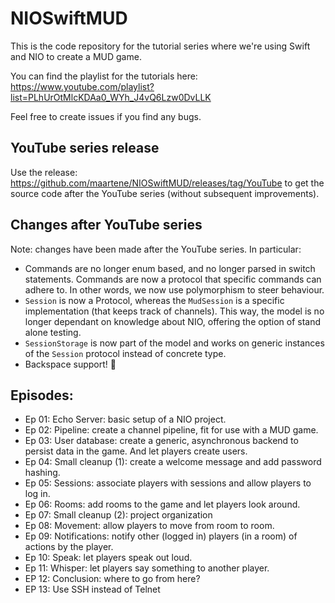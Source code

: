 # NIOSwiftMUD

This is the code repository for the tutorial series where we're using Swift and NIO to create a MUD game.

You can find the playlist for the tutorials here: https://www.youtube.com/playlist?list=PLhUrOtMlcKDAa0_WYh_J4vQ6Lzw0DvLLK 

Feel free to create issues if you find any bugs.

## YouTube series release
Use the release: https://github.com/maartene/NIOSwiftMUD/releases/tag/YouTube to get the source code after the YouTube series (without subsequent improvements).

## Changes after YouTube series
Note: changes have been made after the YouTube series. In particular:
* Commands are no longer enum based, and no longer parsed in switch statements. Commands are now a protocol that specific commands can adhere to. In other words, we now use polymorphism to steer behaviour.
* `Session` is now a Protocol, whereas the `MudSession` is a specific implementation (that keeps track of channels). This way, the model is no longer dependant on knowledge about NIO, offering the option of stand alone testing.
* `SessionStorage` is now part of the model and works on generic instances of the `Session` protocol instead of concrete type.
* Backspace support! 🎉 

## Episodes:

* Ep 01: Echo Server: basic setup of a NIO project.
* Ep 02: Pipeline: create a channel pipeline, fit for use with a MUD game.
* Ep 03: User database: create a generic, asynchronous backend to persist data in the game. And let players create users.
* Ep 04: Small cleanup (1): create a welcome message and add password hashing.
* Ep 05: Sessions: associate players with sessions and allow players to log in.
* Ep 06: Rooms: add rooms to the game and let players look around.
* Ep 07: Small cleanup (2): project organization
* Ep 08: Movement: allow players to move from room to room.
* Ep 09: Notifications: notify other (logged in) players (in a room) of actions by the player.
* Ep 10: Speak: let players speak out loud.
* Ep 11: Whisper: let players say something to another player.
* EP 12: Conclusion: where to go from here?  
* EP 13: Use SSH instead of Telnet